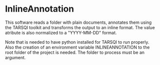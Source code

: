 # InlineAnnotation

This software reads a folder with plain documents, annotates them using the TARSQI toolkit and transforms the output to an inline format. The value atribute is also normalized to a "YYYY-MM-DD" format.

Note that is needed to have python installed for TARSQI to run properly. Also the creation of an environment variable INLINEANNOTATION to the root folder of the project is needed. The folder to process must be an argument.
